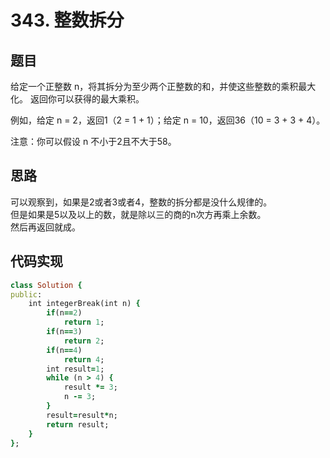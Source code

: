 # 343. 整数拆分
## 题目
给定一个正整数 n，将其拆分为至少两个正整数的和，并使这些整数的乘积最大化。 返回你可以获得的最大乘积。  

例如，给定 n = 2，返回1（2 = 1 + 1）；给定 n = 10，返回36（10 = 3 + 3 + 4）。  

注意：你可以假设 n 不小于2且不大于58。  
## 思路
可以观察到，如果是2或者3或者4，整数的拆分都是没什么规律的。  
但是如果是5以及以上的数，就是除以三的商的n次方再乘上余数。  
然后再返回就成。  
## 代码实现
```ruby
class Solution {
public:
    int integerBreak(int n) {
        if(n==2)
            return 1;
        if(n==3)
            return 2;
        if(n==4)
            return 4;
        int result=1;
        while (n > 4) {
            result *= 3;
            n -= 3;
        }
        result=result*n;
        return result;
    }
};
```

